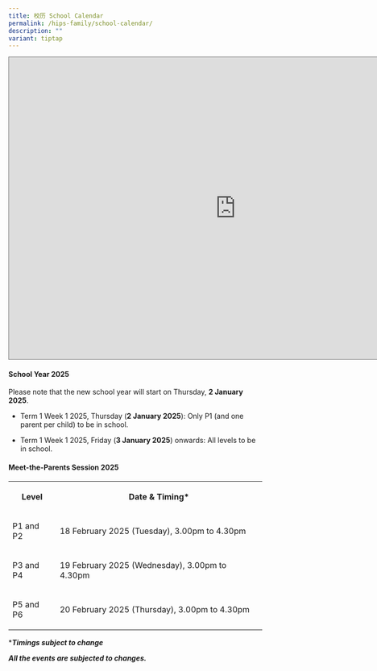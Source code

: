 ```yaml
---
title: 校历 School Calendar
permalink: /hips-family/school-calendar/
description: ""
variant: tiptap
---
```

<div class="iframe-wrapper">
<iframe style="border:solid 1px #777" height="600" width="900" allowfullscreen="true" frameborder="0" src="https://calendar.google.com/calendar/embed?height=600&amp;wkst=1&amp;bgcolor=%23ffffff&amp;ctz=Asia%2FSingapore&amp;showPrint=0&amp;showTz=0&amp;src=YWRtaW5faG9seWlubm9jZW50QG1vZS5lZHUuc2c&amp;color=%234285F4"></iframe>
</div>
<h4><strong>School Year 2025</strong></h4>
<p>Please note that the new school year will start on Thursday, <strong>2 January 2025</strong>.
<br>
</p>
<ul data-tight="true" class="tight">
<li>
<p>Term 1 Week 1 2025, Thursday (<strong>2 January 2025</strong>): Only P1
(and one parent per child) to be in school.</p>
</li>
<li>
<p>Term 1 Week 1 2025, Friday (<strong>3 January 2025</strong>) onwards:
All levels to be in school.</p>
</li>
</ul>
<h4><strong>Meet-the-Parents Session 2025</strong></h4>
<table style="minWidth: 50px">
<colgroup>
<col>
<col>
</colgroup>
<tbody>
<tr>
<th rowspan="1" colspan="1">
<p>Level</p>
</th>
<th rowspan="1" colspan="1">
<p>Date &amp; Timing*</p>
</th>
</tr>
<tr>
<td rowspan="1" colspan="1">
<p>P1 and P2</p>
</td>
<td rowspan="1" colspan="1">
<p>18 February 2025 (Tuesday), 3.00pm to 4.30pm</p>
</td>
</tr>
<tr>
<td rowspan="1" colspan="1">
<p>P3 and P4</p>
</td>
<td rowspan="1" colspan="1">
<p>19 February 2025 (Wednesday), 3.00pm to 4.30pm</p>
</td>
</tr>
<tr>
<td rowspan="1" colspan="1">
<p>P5 and P6</p>
</td>
<td rowspan="1" colspan="1">
<p>20 February 2025 (Thursday), 3.00pm to 4.30pm</p>
</td>
</tr>
</tbody>
</table>
<p>*<strong><em>Timings subject to change</em></strong>
</p>
<p></p>
<p><strong><em>All the events are subjected to changes.</em></strong>
</p>